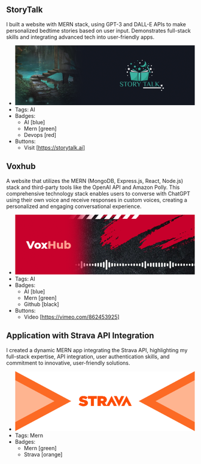 ## StoryTalk
I built a website with MERN stack, using GPT-3 and DALL-E APIs to make personalized bedtime stories based on user input. Demonstrates full-stack skills and integrating advanced tech into user-friendly apps.
- ![600x200](../assets/storyTalk-cover.png)
- Tags: AI
- Badges:
  - AI [blue]
  - Mern [green]
  - Devops [red]
- Buttons:
  - Visit [https://storytalk.ai]

## Voxhub
A website that utilizes the MERN (MongoDB, Express.js, React, Node.js) stack and third-party tools like the OpenAI API and Amazon Polly. This comprehensive technology stack enables users to converse with ChatGPT using their own voice and receive responses in custom voices, creating a personalized and engaging conversational experience.
- ![600x200](../assets/voxHub-cover.png)
- Tags: AI
- Badges:
  - AI [blue]
  - Mern [green]
  - Github [black]
- Buttons:
  - Video [https://vimeo.com/862453925]

## Application with Strava API Integration
I created a dynamic MERN app integrating the Strava API, highlighting my full-stack expertise, API integration, user authentication skills, and commitment to innovative, user-friendly solutions.
- ![600x200](../assets/strava-cover.png)
- Tags: Mern
- Badges:
  - Mern [green]
  - Strava [orange]
